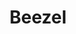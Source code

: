 ---
title: "Beezel"
year: 2024
rating: 0.5
stars: "½"
liked: false
rewatched: false
permalink: "beezel"
watched_on: 2025-01-20
---